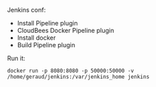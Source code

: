 Jenkins conf:

* Install Pipeline plugin
* CloudBees Docker Pipeline plugin
* Install docker
* Build Pipeline plugin

Run it:

    docker run -p 8080:8080 -p 50000:50000 -v /home/geraud/jenkins:/var/jenkins_home jenkins
